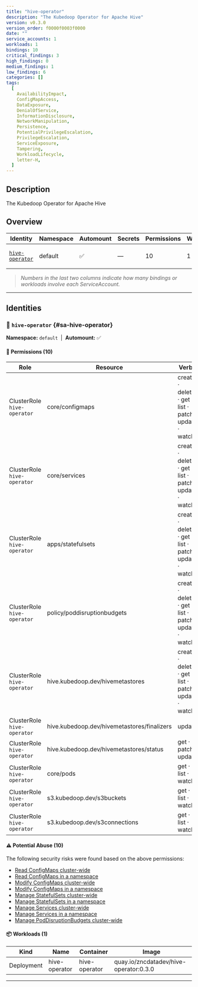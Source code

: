 ```yaml
---
title: "hive-operator"
description: "The Kubedoop Operator for Apache Hive"
version: v0.3.0
version_order: f0000f0003f0000
date: ""
service_accounts: 1
workloads: 1
bindings: 10
critical_findings: 3
high_findings: 0
medium_findings: 1
low_findings: 6
categories: []
tags:
  [
    AvailabilityImpact,
    ConfigMapAccess,
    DataExposure,
    DenialOfService,
    InformationDisclosure,
    NetworkManipulation,
    Persistence,
    PotentialPrivilegeEscalation,
    PrivilegeEscalation,
    ServiceExposure,
    Tampering,
    WorkloadLifecycle,
    letter-H,
  ]
---
```


## Description

The Kubedoop Operator for Apache Hive

## Overview

| Identity                             | Namespace | Automount | Secrets | Permissions | Workloads | Risk                    |
| ------------------------------------ | --------- | --------- | ------- | ----------- | --------- | ----------------------- |
| [`hive-operator`](#sa-hive-operator) | default   | ✅        | —       | 10          | 1         | {{< risk "Critical" >}} |

> _Numbers in the last two columns indicate how many bindings or workloads involve each ServiceAccount._

---

## Identities

### 🤖 `hive-operator` {#sa-hive-operator}

**Namespace:** `default`  |  **Automount:** ✅

#### 🔑 Permissions (10)

| Role                        | Resource                                    | Verbs                                                 | Risk                  | Tags                                                                                                                                                            |
| --------------------------- | ------------------------------------------- | ----------------------------------------------------- | --------------------- | --------------------------------------------------------------------------------------------------------------------------------------------------------------- |
| ClusterRole `hive-operator` | core/configmaps                             | create · delete · get · list · patch · update · watch | {{< risk Critical >}} | {{< tag "ConfigMapAccess" >}} {{< tag "DataExposure" >}} {{< tag "InformationDisclosure" >}} {{< tag "PotentialPrivilegeEscalation" >}} {{< tag "Tampering" >}} |
| ClusterRole `hive-operator` | core/services                               | create · delete · get · list · patch · update · watch | {{< risk Critical >}} | {{< tag "DenialOfService" >}} {{< tag "NetworkManipulation" >}} {{< tag "ServiceExposure" >}} {{< tag "Tampering" >}}                                           |
| ClusterRole `hive-operator` | apps/statefulsets                           | create · delete · get · list · patch · update · watch | {{< risk Critical >}} | {{< tag "Persistence" >}} {{< tag "PotentialPrivilegeEscalation" >}} {{< tag "PrivilegeEscalation" >}} {{< tag "Tampering" >}} {{< tag "WorkloadLifecycle" >}}  |
| ClusterRole `hive-operator` | policy/poddisruptionbudgets                 | create · delete · get · list · patch · update · watch | {{< risk Medium >}}   | {{< tag "AvailabilityImpact" >}} {{< tag "DenialOfService" >}} {{< tag "Tampering" >}}                                                                          |
| ClusterRole `hive-operator` | hive.kubedoop.dev/hivemetastores            | create · delete · get · list · patch · update · watch | {{< risk Low >}}      |                                                                                                                                                                 |
| ClusterRole `hive-operator` | hive.kubedoop.dev/hivemetastores/finalizers | update                                                | {{< risk Low >}}      |                                                                                                                                                                 |
| ClusterRole `hive-operator` | hive.kubedoop.dev/hivemetastores/status     | get · patch · update                                  | {{< risk Low >}}      |                                                                                                                                                                 |
| ClusterRole `hive-operator` | core/pods                                   | get · list · watch                                    | {{< risk Low >}}      |                                                                                                                                                                 |
| ClusterRole `hive-operator` | s3.kubedoop.dev/s3buckets                   | get · list · watch                                    | {{< risk Low >}}      |                                                                                                                                                                 |
| ClusterRole `hive-operator` | s3.kubedoop.dev/s3connections               | get · list · watch                                    | {{< risk Low >}}      |                                                                                                                                                                 |

#### ⚠️ Potential Abuse (10)

The following security risks were found based on the above permissions:

- [Read ConfigMaps cluster-wide](/rules/1022)
- [Read ConfigMaps in a namespace](/rules/1023)
- [Modify ConfigMaps cluster-wide](/rules/1024)
- [Modify ConfigMaps in a namespace](/rules/1025)
- [Manage StatefulSets cluster-wide](/rules/1037)
- [Manage StatefulSets in a namespace](/rules/1038)
- [Manage Services cluster-wide](/rules/1075)
- [Manage Services in a namespace](/rules/1076)
- [Manage PodDisruptionBudgets cluster-wide](/rules/1079)

#### 📦 Workloads (1)

| Kind       | Name          | Container     | Image                                  |
| ---------- | ------------- | ------------- | -------------------------------------- |
| Deployment | hive-operator | hive-operator | quay.io/zncdatadev/hive-operator:0.3.0 |

---

